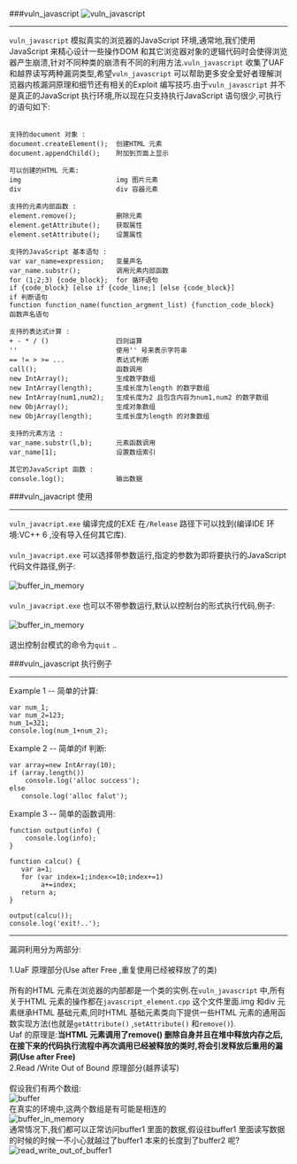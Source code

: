 ###vuln_javascript
![vuln_javascript](https://raw.githubusercontent.com/lcatro/vuln_javascript/master/pic/vuln_javascript_logo.jpg)

---

`vuln_javascript` 模拟真实的浏览器的JavaScript 环境,通常地,我们使用JavaScript 来精心设计一些操作DOM 和其它浏览器对象的逻辑代码时会使得浏览器产生崩溃,针对不同种类的崩溃有不同的利用方法.`vuln_javascript` 收集了UAF 和越界读写两种漏洞类型,希望`vuln_javascript` 可以帮助更多安全爱好者理解浏览器内核漏洞原理和细节还有相关的Exploit 编写技巧.由于`vuln_javascript` 并不是真正的JavaScript 执行环境,所以现在只支持执行JavaScript 语句很少,可执行的语句如下:<br/><br/>

    支持的document 对象 :
    document.createElement();  创建HTML 元素
    document.appendChild();    附加到页面上显示

    可以创建的HTML 元素:
    img                        img 图片元素
    div                        div 容器元素

    支持的元素内部函数 :
    element.remove();          删除元素
    element.getAttribute();    获取属性
    element.setAttribute();    设置属性

    支持的JavaScript 基本语句 :
    var var_name=expression;   变量声名
    var_name.substr();         调用元素内部函数
    for (1;2;3) {code_block};  for 循环语句
    if {code_block} [else if {code_line;] [else {code_block}]            if 判断语句
    function function_name(function_argment_list) {function_code_block}  函数声名语句

    支持的表达式计算 :
    + - * / ()                 四则运算
    ''                         使用'' 号来表示字符串
    == != > >= ...             表达式判断
    call();                    函数调用
    new IntArray();            生成数字数组
    new IntArray(length);      生成长度为length 的数字数组
    new IntArray(num1,num2);   生成长度为2 且包含内容为num1,num2 的数字数组
    new ObjArray();            生成对象数组
    new ObjArray(length);      生成长度为length 的对象数组

    支持的元素方法 :
    var_name.substr(l,b);      元素函数调用
    var_name[1];               设置数组索引

    其它的JavaScript 函数 :
    console.log();             输出数据

###vuln_javacript 使用

---
`vuln_javacript.exe` 编译完成的EXE 在`/Release` 路径下可以找到(编译IDE 环境:VC++ 6 ,没有导入任何其它库).<br/><br/>
`vuln_javacript.exe` 可以选择带参数运行,指定的参数为即将要执行的JavaScript 代码文件路径,例子:<br/><br/>
![buffer_in_memory](https://raw.githubusercontent.com/lcatro/vuln_javascript/master/pic/example_using_run_file.png)<br/><br/>
`vuln_javacript.exe` 也可以不带参数运行,默认以控制台的形式执行代码,例子:<br/><br/>
![buffer_in_memory](https://raw.githubusercontent.com/lcatro/vuln_javascript/master/pic/example_using_console_mode.png)<br/><br/>
退出控制台模式的命令为`quit` ..

###vuln_javascript 执行例子

---

Example 1 -- 简单的计算: <br/>

    var num_1;
    var num_2=123;
    num_1=321;
    console.log(num_1+num_2);

Example 2 -- 简单的if 判断: <br/>

    var array=new IntArray(10);
    if (array.length())
        console.log('alloc success');
    else
	   console.log('alloc falut');

Example 3 -- 简单的函数调用: <br/>

    function output(info) {
        console.log(info);
    }
        
    function calcu() {
	   var a=1;
	   for (var index=1;index<=10;index+=1)
            a+=index;
	   return a;
    }

    output(calcu());
    console.log('exit!..');

---

漏洞利用分为两部分:<br/><br/>
1.UaF 原理部分(Use after Free ,重复使用已经被释放了的类)<br/><br/>
所有的HTML 元素在浏览器的内部都是一个类的实例.在`vuln_javascript` 中,所有关于HTML 元素的操作都在`javascript_element.cpp` 这个文件里面.img 和div 元素继承HTML 基础元素,同时HTML 基础元素类向下提供一些HTML 元素的通用函数实现方法(也就是`getAttribute()` ,`setAttribute()` 和`remove()`).<br/>
Uaf 的原理是:**当HTML 元素调用了remove() 删除自身并且在堆中释放内存之后,在接下来的代码执行流程中再次调用已经被释放的类时,将会引发释放后重用的漏洞(Use after Free)**<br/>
2.Read /Write Out of Bound 原理部分(越界读写)<br/><br/>
假设我们有两个数组:<br/>
![buffer](https://raw.githubusercontent.com/lcatro/vuln_javascript/master/pic/buffer.png)<br/>
在真实的环境中,这两个数组是有可能是相连的<br/>
![buffer_in_memory](https://raw.githubusercontent.com/lcatro/vuln_javascript/master/pic/buffer_in_memory.png)<br/>
通常情况下,我们都可以正常访问buffer1 里面的数据,假设往buffer1 里面读写数据的时候的时候一不小心就越过了buffer1 本来的长度到了buffer2 呢?<br/>
![read_write_out_of_buffer1](https://raw.githubusercontent.com/lcatro/vuln_javascript/master/pic/read_write_out_of_buffer1.png)<br/>
